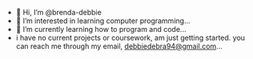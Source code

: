 - 👋 Hi, I’m @brenda-debbie
- 👀 I’m interested in learning computer programming...
- 🌱 I’m currently learning how to program and code...
- i have no current projects or coursework, am just getting started.
  you can reach me through my email, debbiedebra94@gmail.com...
  


<!---
brenda-debbie/brenda-debbie is a ✨ special ✨ repository because its `README.md` (this file) appears on your GitHub profile.
You can click the Preview link to take a look at your changes.
--->
